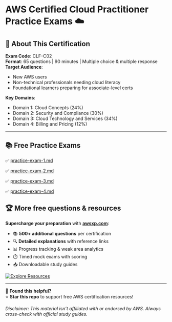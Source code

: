 # AWS Certified Cloud Practitioner Practice Exams ☁️



## 🚀 About This Certification

**Exam Code**: CLF-C02  
**Format**: 65 questions | 90 minutes | Multiple choice & multiple response  
**Target Audience**:  
- New AWS users  
- Non-technical professionals needing cloud literacy  
- Foundational learners preparing for associate-level certs  

**Key Domains**:  

- Domain 1: Cloud Concepts (24%)  
- Domain 2: Security and Compliance (30%)  
- Domain 3: Cloud Technology and Services (34%)  
- Domain 4: Billing and Pricing (12%)  

---



## 📚 Free Practice Exams

✅ [practice-exam-1.md](https://github.com/maishucode/aws-practice-exam/blob/main/aws-certified-cloud-practitioner/practice-exam-1.md)

✅ [practice-exam-2.md](https://github.com/maishucode/aws-practice-exam/blob/main/aws-certified-cloud-practitioner/practice-exam-2.md)

✅ [practice-exam-3.md](https://github.com/maishucode/aws-practice-exam/blob/main/aws-certified-cloud-practitioner/practice-exam-3.md)

✅ [practice-exam-4.md](https://github.com/maishucode/aws-practice-exam/blob/main/aws-certified-cloud-practitioner/practice-exam-4.md)



## 🏆 More free questions & resources  

**Supercharge your preparation** with **[awsxp.com](https://www.awsxp.com)**:  

- 📚 **500+ additional questions** per certification  
- 🔍 **Detailed explanations** with reference links  
- 📊 Progress tracking & weak area analytics  
- ⏱️ Timed mock exams with scoring  
- 📥 Downloadable study guides  

[![Explore Resources](https://img.shields.io/badge/🚀_Explore_Free_Resources-%2300ADD8?style=for-the-badge)](https://awsxp.com)  

---



📢 **Found this helpful?**  
⭐ **Star this repo** to support free AWS certification resources!  

*Disclaimer: This material isn’t affiliated with or endorsed by AWS. Always cross-check with official study guides.*